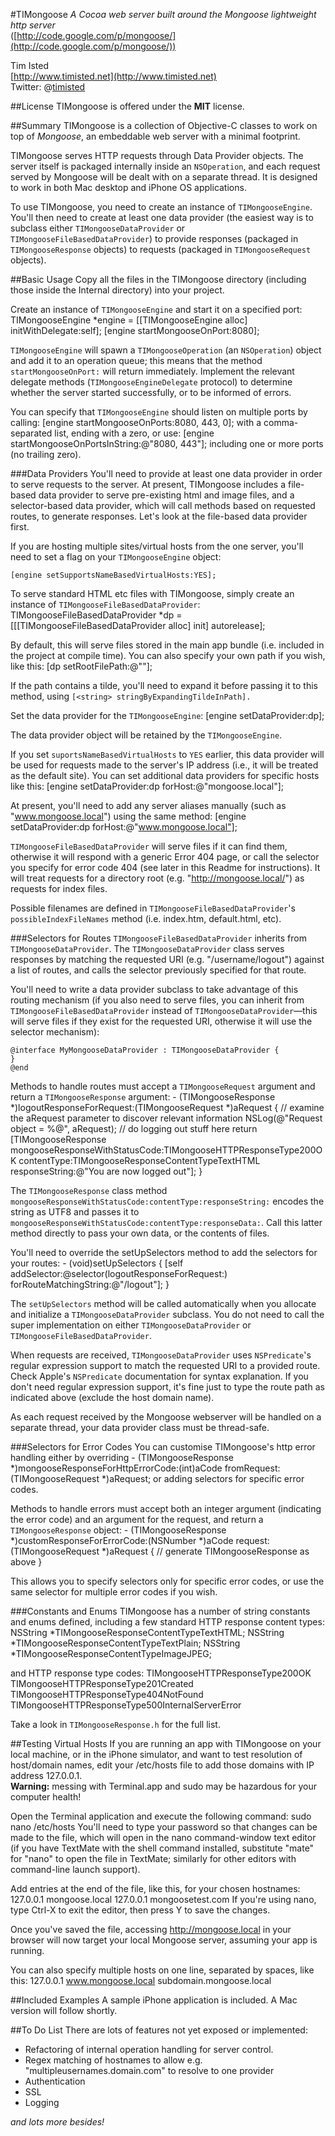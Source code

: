 #TIMongoose
*A Cocoa web server built around the Mongoose lightweight http server*  
([http://code.google.com/p/mongoose/](http://code.google.com/p/mongoose/))

Tim Isted  
[http://www.timisted.net](http://www.timisted.net)  
Twitter: @[timisted](http://twitter.com/timisted)

##License
TIMongoose is offered under the **MIT** license.

##Summary
TIMongoose is a collection of Objective-C classes to work on top of *Mongoose*, an embeddable web server with a minimal footprint.

TIMongoose serves HTTP requests through Data Provider objects. The server itself is packaged internally inside an `NSOperation`, and each request served by Mongoose will be dealt with on a separate thread. It is designed to work in both Mac desktop and iPhone OS applications.

To use TIMongoose, you need to create an instance of `TIMongooseEngine`. You'll then need to create at least one data provider (the easiest way is to subclass either `TIMongooseDataProvider` or `TIMongooseFileBasedDataProvider`) to provide responses (packaged in `TIMongooseResponse` objects) to requests (packaged in `TIMongooseRequest` objects).

##Basic Usage
Copy all the files in the TIMongoose directory (including those inside the Internal directory) into your project.

Create an instance of `TIMongooseEngine` and start it on a specified port:
    TIMongooseEngine *engine = [[TIMongooseEngine alloc] initWithDelegate:self];
    [engine startMongooseOnPort:8080];

`TIMongooseEngine` will spawn a `TIMongooseOperation` (an `NSOperation`) object and add it to an operation queue; this means that the method `startMongooseOnPort:` will return immediately. Implement the relevant delegate methods (`TIMongooseEngineDelegate` protocol) to determine whether the server started successfully, or to be informed of errors.

You can specify that `TIMongooseEngine` should listen on multiple ports by calling:
    [engine startMongooseOnPorts:8080, 443, 0];
with a comma-separated list, ending with a zero, or use:
    [engine startMongooseOnPortsInString:@"8080, 443"];
including one or more ports (no trailing zero).

###Data Providers
You'll need to provide at least one data provider in order to serve requests to the server. At present, TIMongoose includes a file-based data provider to serve pre-existing html and image files, and a selector-based data provider, which will call methods based on requested routes, to generate responses. Let's look at the file-based data provider first.

If you are hosting multiple sites/virtual hosts from the one server, you'll need to set a flag on your `TIMongooseEngine` object:

    [engine setSupportsNameBasedVirtualHosts:YES];

To serve standard HTML etc files with TIMongoose, simply create an instance of `TIMongooseFileBasedDataProvider`:
    TIMongooseFileBasedDataProvider *dp = [[[TIMongooseFileBasedDataProvider alloc] init] autorelease];

By default, this will serve files stored in the main app bundle (i.e. included in the project at compile time). You can also specify your own path if you wish, like this:
    [dp setRootFilePath:@"<some path string>"];

If the path contains a tilde, you'll need to expand it before passing it to this method, using `[<string> stringByExpandingTildeInPath].`

Set the data provider for the `TIMongooseEngine`:
    [engine setDataProvider:dp];

The data provider object will be retained by the `TIMongooseEngine`.

If you set `suportsNameBasedVirtualHosts` to `YES` earlier, this data provider will be used for requests made to the server's IP address (i.e., it will be treated as the default site). You can set additional data providers for specific hosts like this:
    [engine setDataProvider:dp forHost:@"mongoose.local"];

At present, you'll need to add any server aliases manually (such as "www.mongoose.local") using the same method:
    [engine setDataProvider:dp forHost:@"www.mongoose.local"];

`TIMongooseFileBasedDataProvider` will serve files if it can find them, otherwise it will respond with a generic Error 404 page, or call the selector you specify for error code 404 (see later in this Readme for instructions). It will treat requests for a directory root (e.g. "http://mongoose.local/") as requests for index files.

Possible filenames are defined in `TIMongooseFileBasedDataProvider`'s `possibleIndexFileNames` method (i.e. index.htm, default.html, etc).

###Selectors for Routes
`TIMongooseFileBasedDataProvider` inherits from `TIMongooseDataProvider`. The `TIMongooseDataProvider` class serves responses by matching the requested URI (e.g. "/username/logout") against a list of routes, and calls the selector previously specified for that route.

You'll need to write a data provider subclass to take advantage of this routing mechanism (if you also need to serve files, you can inherit from `TIMongooseFileBasedDataProvider` instead of `TIMongooseDataProvider`—this will serve files if they exist for the requested URI, otherwise it will use the selector mechanism):

    @interface MyMongooseDataProvider : TIMongooseDataProvider {
    }
    @end

Methods to handle routes must accept a `TIMongooseRequest` argument and return a `TIMongooseResponse` argument:
    - (TIMongooseResponse *)logoutResponseForRequest:(TIMongooseRequest *)aRequest
    {
       // examine the aRequest parameter to discover relevant information
       NSLog(@"Request object = %@", aRequest);
       // do logging out stuff here 
       return [TIMongooseResponse
                mongooseResponseWithStatusCode:TIMongooseHTTPResponseType200OK
                                   contentType:TIMongooseResponseContentTypeTextHTML
                                responseString:@"<html><body>You are now logged out</body></html>"];
    }

The `TIMongooseResponse` class method `mongooseResponseWithStatusCode:contentType:responseString:` encodes the string as UTF8 and passes it to `mongooseResponseWithStatusCode:contentType:responseData:`. Call this latter method directly to pass your own data, or the contents of files.

You'll need to override the setUpSelectors method to add the selectors for your routes:
    - (void)setUpSelectors
    {
        [self addSelector:@selector(logoutResponseForRequest:) forRouteMatchingString:@"/logout"];
    }

The `setUpSelectors` method will be called automatically when you allocate and initialize a `TIMongooseDataProvider` subclass. You do not need to call the super implementation on either `TIMongooseDataProvider` or `TIMongooseFileBasedDataProvider`.

When requests are received, `TIMongooseDataProvider` uses `NSPredicate`'s regular expression support to match the requested URI to a provided route. Check Apple's `NSPredicate` documentation for syntax explanation. If you don't need regular expression support, it's fine just to type the route path as indicated above (exclude the host domain name).

As each request received by the Mongoose webserver will be handled on a separate thread, your data provider class must be thread-safe.

###Selectors for Error Codes
You can customise TIMongoose's http error handling either by overriding
    - (TIMongooseResponse *)mongooseResponseForHttpErrorCode:(int)aCode fromRequest:(TIMongooseRequest *)aRequest;
or adding selectors for specific error codes.

Methods to handle errors must accept both an integer argument (indicating the error code) and an argument for the request, and return a `TIMongooseResponse` object:
    - (TIMongooseResponse *)customResponseForErrorCode:(NSNumber *)aCode request:(TIMongooseRequest *)aRequest
    {
        // generate TIMongooseResponse as above
    }

This allows you to specify selectors only for specific error codes, or use the same selector for multiple error codes if you wish.

###Constants and Enums
TIMongoose has a number of string constants and enums defined, including a few standard HTTP response content types:
    NSString *TIMongooseResponseContentTypeTextHTML;
    NSString *TIMongooseResponseContentTypeTextPlain;
    NSString *TIMongooseResponseContentTypeImageJPEG;

and HTTP response type codes:
    TIMongooseHTTPResponseType200OK
    TIMongooseHTTPResponseType201Created
    TIMongooseHTTPResponseType404NotFound
    TIMongooseHTTPResponseType500InternalServerError

Take a look in `TIMongooseResponse.h` for the full list.

##Testing Virtual Hosts
If you are running an app with TIMongoose on your local machine, or in the iPhone simulator, and want to test resolution of host/domain names, edit your /etc/hosts file to add those domains with IP address 127.0.0.1.   
**Warning:** messing with Terminal.app and sudo may be hazardous for your computer health!

Open the Terminal application and execute the following command:
    sudo nano /etc/hosts
You'll need to type your password so that changes can be made to the file, which will open in the nano command-window text editor (if you have TextMate with the shell command installed, substitute "mate" for "nano" to open the file in TextMate; similarly for other editors with command-line launch support).

Add entries at the end of the file, like this, for your chosen hostnames:
    127.0.0.1          mongoose.local
    127.0.0.1          mongoosetest.com
If you're using nano, type Ctrl-X to exit the editor, then press Y to save the changes.

Once you've saved the file, accessing http://mongoose.local in your browser will now target your local Mongoose server, assuming your app is running.

You can also specify multiple hosts on one line, separated by spaces, like this:
    127.0.0.1          www.mongoose.local subdomain.mongoose.local

##Included Examples
A sample iPhone application is included. A Mac version will follow shortly.

##To Do List
There are lots of features not yet exposed or implemented:

*  Refactoring of internal operation handling for server control.
*  Regex matching of hostnames to allow e.g. "multipleusernames.domain.com" to resolve to one provider
 * Authentication
 * SSL
 * Logging

 *and lots more besides!*